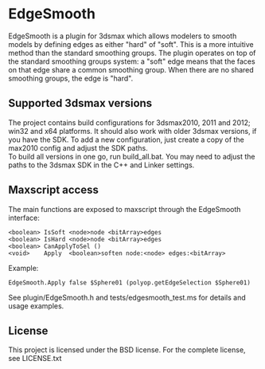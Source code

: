 EdgeSmooth
==========
EdgeSmooth is a plugin for 3dsmax which allows modelers to smooth models by 
defining edges as either "hard" of "soft". This is a more intuitive method 
than the standard smoothing groups.
The plugin operates on top of the standard smoothing groups system: a "soft" 
edge means that the faces on that edge share a common smoothing group. When 
there are no shared smoothing groups, the edge is "hard".

Supported 3dsmax versions
-------------------------
The project contains build configurations for 3dsmax2010, 2011 and 2012; win32 
and x64 platforms. It should also work with older 3dsmax versions, if you have 
the SDK. To add a new configuration, just create a copy of the max2010 config 
and adjust the SDK paths.  
To build all versions in one go, run build_all.bat. You may need to adjust the 
paths to the 3dsmax SDK in the C++ and Linker settings.  

Maxscript access
----------------
The main functions are exposed to maxscript through the EdgeSmooth interface:  

    <boolean> IsSoft <node>node <bitArray>edges  
    <boolean> IsHard <node>node <bitArray>edges  
    <boolean> CanApplyToSel ()  
    <void>    Apply  <boolean>soften node:<node> edges:<bitArray>  
    
Example:  

    EdgeSmooth.Apply false $Sphere01 (polyop.getEdgeSelection $Sphere01)
  
See plugin/EdgeSmooth.h and tests/edgesmooth_test.ms for details and usage examples.  

License
-------
This project is licensed under the BSD license. 
For the complete license, see LICENSE.txt